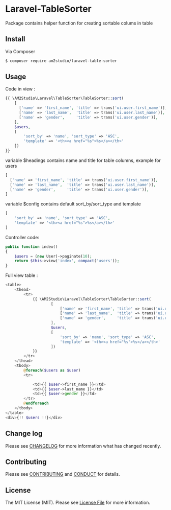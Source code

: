 # Laravel-TableSorter

Package contains helper function for creating sortable colums in table

## Install

Via Composer

``` bash
$ composer require am2studio/laravel-table-sorter
```

## Usage


Code in view :
```php
{{ \AM2Studio\Laravel\TableSorter\TableSorter::sort(
    [
      ['name' => 'first_name', 'title' => trans('ui.user.first_name')],
      ['name' => 'last_name',  'title' => trans('ui.user.last_name')],
      ['name' => 'gender',     'title' => trans('ui.user.gender')],
    ],
    $users,
    [
        'sort_by' => 'name', 'sort_type' => 'ASC',
        'template' => '<th><a href="%s">%s</a></th>'
    ])
}}
```

variable $headings contains name and title for table columns, example for users
```php
[
  ['name' => 'first_name', 'title' => trans('ui.user.first_name')],
  ['name' => 'last_name',  'title' => trans('ui.user.last_name')],
  ['name' => 'gender',     'title' => trans('ui.user.gender')],
]
```

variable $config contains default sort_by/sort_type and template
```php
[
    'sort_by' => 'name', 'sort_type' => 'ASC',
    'template' => '<th><a href="%s">%s</a></th>'
]
```

Controller code:
```php
public function index()
{
    $users = (new User)->paginate(10);
    return $this->view('index', compact('users'));
}
```

Full view table :
```php
<table>
	<thead>
		<tr>
			{{ \AM2Studio\Laravel\TableSorter\TableSorter::sort(
					[
						['name' => 'first_name', 'title' => trans('ui.user.first_name')],
						['name' => 'last_name',  'title' => trans('ui.user.last_name')],
						['name' => 'gender',     'title' => trans('ui.user.gender')],
					],
					$users,
					[
						'sort_by' => 'name', 'sort_type' => 'ASC',
						'template' => '<th><a href="%s">%s</a></th>'
					])
			}}
		</tr>
	</thead>
	<tbody>
		@foreach($users as $user)
		<tr>

			<td>{{ $user->first_name }}</td>
			<td>{{ $user->last_name }}</td>
			<td>{{ $user->gender }}</td>
		</tr>
		@endforeach
	</tbody>
</table>
<div>{!! $users !!}</div>
```

## Change log

Please see [CHANGELOG](CHANGELOG.md) for more information what has changed recently.

## Contributing

Please see [CONTRIBUTING](CONTRIBUTING.md) and [CONDUCT](CONDUCT.md) for details.

## License

The MIT License (MIT). Please see [License File](LICENSE.md) for more information.
